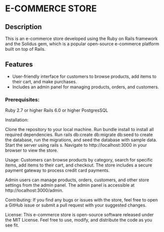 # E-COMMERCE STORE

## Description
This is an e-commerce store developed using the Ruby on Rails framework and the Solidus gem, which is a popular open-source e-commerce platform built on top of Rails. 

## Features
- User-friendly interface for customers to browse products, add items to their cart, and make purchases. 
- Includes an admin panel for managing products, orders, and customers.

### Prerequisites:

Ruby 2.7 or higher
Rails 6.0 or higher
PostgresSQL

Installation:

Clone the repository to your local machine.
Run bundle install to install all required dependencies.
Run rails db:create db:migrate db:seed to create the database, run the migrations, and seed the database with sample data.
Start the server using rails s.
Navigate to http://localhost:3000 in your browser to view the store.

Usage:
Customers can browse products by category, search for specific items, add items to their cart, and checkout. The store includes a secure payment gateway to process credit card payments.

Admin users can manage products, orders, customers, and other store settings from the admin panel. The admin panel is accessible at http://localhost:3000/admin.

Contributing:
If you find any bugs or issues with the store, feel free to open a GitHub issue or submit a pull request with your suggested changes.

License:
This e-commerce store is open-source software released under the MIT License. Feel free to use, modify, and distribute the code as you see fit.
